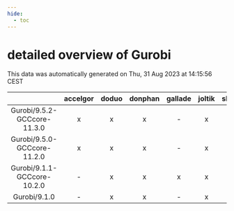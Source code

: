 ```yaml
---
hide:
  - toc
---
```


detailed overview of Gurobi
===========================


This data was automatically generated on Thu, 31 Aug 2023 at 14:15:56 CEST  

| |accelgor|doduo|donphan|gallade|joltik|skitty|swalot|victini|
| :---: | :---: | :---: | :---: | :---: | :---: | :---: | :---: | :---: |
|Gurobi/9.5.2-GCCcore-11.3.0|x|x|x|-|x|x|x|x|
|Gurobi/9.5.0-GCCcore-11.2.0|x|x|x|-|x|x|x|x|
|Gurobi/9.1.1-GCCcore-10.2.0|-|x|x|x|x|x|x|x|
|Gurobi/9.1.0|-|x|x|-|x|-|-|-|

